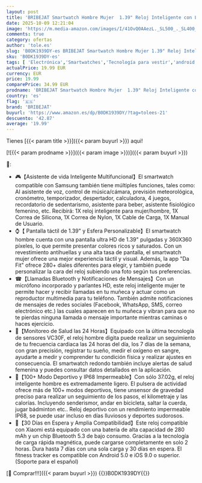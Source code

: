 ```yaml
---
layout: post
title: 'BRIBEJAT Smartwatch Hombre Mujer  1.39" Reloj Inteligente con Llamadas Bluetooth  100+ Deportivos Pulsera Actividad con Pulsómetro  Impermeable IP68 Reloj Digital para Android iOS  Té de la Leche'
date: 2025-10-09 12:21:04
image: 'https://m.media-amazon.com/images/I/41OvQ0AAezL._SL500_._SL400_.jpg'
comments: true
category: ofertas
author: 'tole.es'
slug: 'B0DK1939DY-es BRIBEJAT Smartwatch Hombre Mujer 1.39" Reloj Inteligente...'
sku: 'B0DK1939DY-es'
tags: [ 'Electrónica','Smartwatches','Tecnología para vestir','android','bribejat','🇪🇸', ]
actualPrice: 19.99 EUR
currency: EUR
price: 19.99
comparePrice: 34.99 EUR
prodname: 'BRIBEJAT Smartwatch Hombre Mujer  1.39" Reloj Inteligente con Llamadas Bluetooth  100+ Deportivos Pulsera Actividad con Pulsómetro  Impermeable IP68 Reloj Digital para Android iOS  Té de la Leche'
country: 'es'
flag: '🇪🇸'
brand: 'BRIBEJAT'
buyurl: 'https://www.amazon.es/dp/B0DK1939DY/?tag=tolees-21'
descuento: '42.87'
average: '19.99'
---
```


Tienes [{{< param title >}}]({{< param buyurl >}}) aqui!

[![{{< param prodname >}}]({{< param image >}})]({{< param buyurl >}})

🔎:

- 🎮【Asistente de vida Inteligente Multifuncional】El smartwatch compatible con Samsung también tiene múltiples funciones, tales como: AI asistente de voz, control de música/cámara, previsión meteorológica, cronómetro, temporizador, despertador, calculadora, 4 juegos, recordatorio de sedentarismo, asistente para beber, asistente fisiológico femenino, etc. Recibirá: 1X reloj inteligente para mujer/hombre, 1X Correa de Silicona, 1X Correa de Nylon, 1X Cable de Carga, 1X Manual de Usuario.
- ⌚【 Pantalla táctil de 1.39" y Esfera Personalizable】El smartwatch hombre cuenta con una pantalla ultra HD de 1.39" pulgadas y 360X360 píxeles, lo que permite presentar colores ricos y saturados. Con un revestimiento antihuellas y una alta tasa de pantalla, el smartwatch mujer ofrece una mejor experiencia táctil y visual. Además, la app "Da Fit" ofrece 280+ diales diferentes para elegir, y también puede personalizar la cara del reloj subiendo una foto según tus preferencias.
- ☎【Llamadas Bluetooth y Notificaciones de Mensajes】Con un micrófono incorporado y parlantes HD, este reloj inteligente mujer te permite hacer y recibir llamadas en tu muñeca y actuar como un reproductor multimedia para tu teléfono. También admite notificaciones de mensajes de redes sociales (Facebook, WhatsApp, SMS, correo electrónico etc.) las cuales aparecen en tu muñeca y vibran para que no te pierdas ninguna llamada o mensaje importante mientras caminas o haces ejercicio.
- 💖【Monitoreo de Salud las 24 Horas】Equipado con la última tecnología de sensores VC30F, el reloj hombre digita puede realizar un seguimiento de tu frecuencia cardiaca las 24 horas del día, los 7 días de la semana, con gran precisión, registrar tu sueño, medir el oxígeno en sangre, ayudarte a medir y comprender tu condición física y realizar ajustes en consecuencia. El smartwatch redondo también incluye alertas de salud femenina y puedes consultar datos detallados en la aplicación.
- 🏃【100+ Modo Deportivo y IP68 Impermeable】Con sólo 37.02g, el reloj inteligente hombre es extremadamente ligero. El pulsera de actividad ofrece más de 100+ modos deportivos, tiene unsensor de gravedad preciso para realizar un seguimiento de los pasos, el kilometraje y las calorías. Incluyendo senderismor, andar en bicicleta, saltar la cuerda, jugar bádminton etc.. Reloj deportivo con un rendimiento impermeable IP68, se puede usar incluso en días lluviosos y deportes sudorosos.
- 🔋【30 Días en Espera y Amplia Compatibilidad】Este reloj compatible con Xiaomi está equipado con una batería de alta capacidad de 280 mAh y un chip Bluetooth 5.3 de bajo consumo. Gracias a la tecnología de carga rápida magnética, puede cargarse completamente en solo 2 horas. Dura hasta 7 días con una sola carga y 30 días en espera. El fitness tracker es compatible con Android 5.0 e iOS 9.0 o superior.(Soporte para el español)

[🛒 Comprar!!!]({{< param buyurl >}})
{{<world>}}B0DK1939DY{{</world>}}
